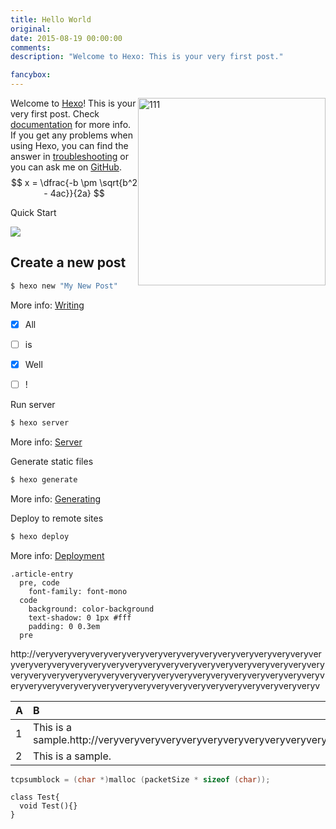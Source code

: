 ```yaml
---
title: Hello World
original: 
date: 2015-08-19 00:00:00
comments: 
description: "Welcome to Hexo: This is your very first post."

fancybox: 
---
```


![111](/background/bg-1.jpg) Welcome to [Hexo](http://hexo.io/)! This is your very first post. Check [documentation](http://hexo.io/docs/) for more info. If you get any problems when using Hexo, you can find the answer in [troubleshooting](http://hexo.io/docs/troubleshooting.html) or you can ask me on [GitHub](https://github.com/hexojs/hexo/issues).
$$  x = \dfrac{-b \pm \sqrt{b^2 - 4ac}}{2a} $$
<!-- more -->

Quick Start

<img src="/background/bg-4.jpg"/>

## Create a new post

<style>
    img[alt="111"] {
        width: 300px;
        float: right ;
        clear: right ;
    }
</style>

``` bash
$ hexo new "My New Post"
```

More info: [Writing](http://hexo.io/docs/writing.html)

- [x] All
- [ ] is
- [x] Well
- [ ] !


Run server

``` bash
$ hexo server
```

More info: [Server](http://hexo.io/docs/server.html)

Generate static files

``` bash
$ hexo generate
```

More info: [Generating](http://hexo.io/docs/generating.html)

Deploy to remote sites

``` bash
$ hexo deploy
```

More info: [Deployment](http://hexo.io/docs/deployment.html)

``` 
.article-entry
  pre, code
    font-family: font-mono
  code
    background: color-background
    text-shadow: 0 1px #fff
    padding: 0 0.3em
  pre
 ```

 http://veryveryveryveryveryveryveryveryveryveryveryveryveryveryveryveryveryveryveryveryveryveryveryveryveryveryveryveryveryveryveryveryveryveryveryveryveryveryveryveryveryveryveryveryveryveryveryveryveryveryveryveryveryveryveryveryveryveryveryveryveryveryveryveryveryveryveryv

 <i class="fa fa-fort-awesome"></i>

  A | B
 :-------- | :-------
 1 | This is a sample.http://veryveryveryveryveryveryveryveryveryveryveryveryveryveryveryveryveryveryveryveryveryveryveryveryveryveryveryveryveryveryveryveryveryveryveryveryveryveryveryveryveryveryveryveryveryveryveryveryveryveryveryveryveryveryveryveryveryveryveryveryveryveryveryveryveryveryveryv 
2 | This is a sample. 


```c
tcpsumblock = (char *)malloc (packetSize * sizeof (char));
```


```
class Test{
  void Test(){}
} 
```